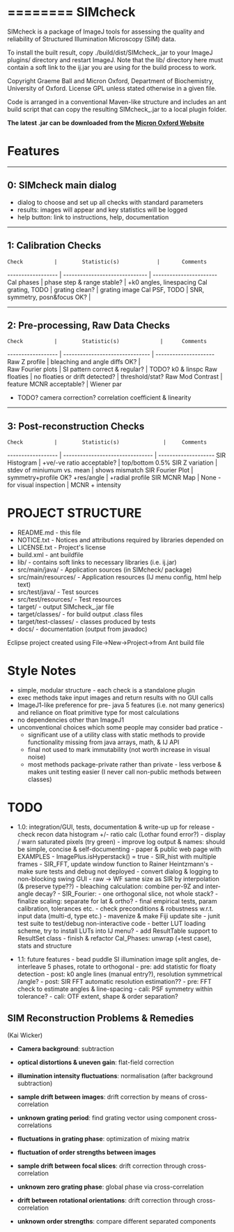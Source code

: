 ========
SIMcheck
========

SIMcheck is a package of ImageJ tools for assessing the quality and
reliability of Structured Illumination Microscopy (SIM) data.

To install the built result, copy ./build/dist/SIMcheck_.jar to your ImageJ
plugins/ directory and restart ImageJ. Note that the lib/ directory here must
contain a soft link to the ij.jar you are using for the build process to work.

Copyright Graeme Ball and Micron Oxford, Department of Biochemistry, 
University of Oxford. License GPL unless stated otherwise in a given file.

Code is arranged in a conventional Maven-like structure and includes an
ant build script that can copy the resulting SIMcheck_.jar to a local
plugin folder.

**The latest .jar can be downloaded from the 
[Micron Oxford Website](http://www.micron.ox.ac.uk/microngroup/software/SIMcheck_.jar)**

Features
========

-----------------------
0: SIMcheck main dialog
-----------------------

- dialog to choose and set up all checks with standard parameters
- results: images will appear and key statistics will be logged
- help button: link to instructions, help, documentation

---------------------
1: Calibration Checks
---------------------

    Check          |        Statistic(s)            |       Comments
------------------ | ------------------------------ | -----------------------
 Cal phases        | phase step & range stable?     | +k0 angles, linespacing
 Cal grating, TODO | grating clean?                 |  grating image
 Cal PSF, TODO     | SNR, symmetry, posn&focus OK?  | 

----------------------------------
2: Pre-processing, Raw Data Checks
----------------------------------

    Check          |        Statistic(s)             |      Comments
------------------ | ------------------------------- | ---------------------
 Raw Z profile     |  bleaching and angle diffs OK?  |    
 Raw Fourier plots |  SI pattern correct & regular?  |    TODO? k0 & linspc
 Raw floaties      |  no floaties or drift detected? |    threshold/stat?
 Raw Mod Contrast  |  feature MCNR acceptable?       |    Wiener par

- TODO? camera correction? correlation coefficient & linearity

-----------------------------
3: Post-reconstruction Checks
-----------------------------

    Check          |        Statistic(s)              |     Comments
------------------ | -------------------------------- | --------------------
 SIR Histogram     |  +ve/-ve ratio acceptable?       | top/bottom 0.5%
 SIR Z variation   |  stdev of miniumum vs. mean      | shows mismatch
 SIR Fourier Plot  |  symmetry+profile OK? +res/angle | +radial profile
 SIR MCNR Map      |  None - for visual inspection    | MCNR + intensity


PROJECT STRUCTURE
=================

- README.md - this file
- NOTICE.txt  - Notices and attributions required by libraries depended on
- LICENSE.txt - Project's license
- build.xml - ant buildfile
- lib/ - contains soft links to necessary libraries (i.e. ij.jar)
- src/main/java/ - Application sources (in SIMcheck/ package)
- src/main/resources/ - Application resources (IJ menu config, html help text)
- src/test/java/ - Test sources
- src/test/resources/ - Test resources
- target/ - output SIMcheck_.jar file
- target/classes/ - for build output .class files
- target/test-classes/ - classes produced by tests
- docs/ - documentation (output from javadoc)

Eclipse project created using File->New->Project->from Ant build file



Style Notes
===========
* simple, modular structure - each check is a standalone plugin
* exec methods take input images and return results with no GUI calls
* ImageJ1-like preference for pre- java 5 features (i.e. not many generics)
  and reliance on float primitive type for most calculations
* no dependencies other than ImageJ1
* unconventional choices which some people may consider bad pratice -
  * significant use of a utility class with static methods to provide 
    functionality missing from java arrays, math, & IJ API
  * final not used to mark immutability (not worth increase in visual noise)
  * most methods package-private rather than private - less verbose & makes
    unit testing easier (I never call non-public methods between classes)


TODO
====


* 1.0: integration/GUI, tests, documentation & write-up up for release
      - check recon data histogram +/- ratio calc (Lothar found error?)
      - display / warn saturated pixels (try green)
      - improve log output & names: should be simple, concise & self-documenting
      - paper & public web page with EXAMPLES
      - ImagePlus.isHyperstack() = true
      - SIR_hist with multiple frames
      - SIR_FFT, update window function to Rainer Heintzmann's
      - make sure tests and debug not deployed
      - convert dialog & logging to non-blocking swing GUI
      - raw -> WF same size as SIR by interpolation (& preserve type??)
      - bleaching calculation: combine per-9Z and inter-angle decay?
      - SIR_Fourier:
        - one orthogonal slice, not whole stack?
        - finalize scaling: separate for lat & ortho?
      - final empirical tests, param calibration, tolerances etc.
      - check preconditions & robustness w.r.t. input data (multi-d, type etc.)
      - mavenize & make Fiji update site
      - junit test suite to test/debug non-interactive code
      - better LUT loading scheme, try to install LUTs into IJ menu?
      - add ResultTable support to ResultSet class
      - finish & refactor Cal_Phases: unwrap (+test case), stats and structure

* 1.1: future features
      - bead puddle SI illumination image
        split angles, de-interleave 5 phases, rotate to orthogonal
      - pre: add statistic for floaty detection
      - post: k0 angle lines (manual entry?), resolution symmetrical /angle?
      - post: SIR FFT automatic resolution estimation??
      - pre: FFT check to estimate angles & line-spacing
      - cali: PSF symmetry within tolerance?
      - cali: OTF extent, shape & order separation?


SIM Reconstruction Problems & Remedies 
--------------------------------------
(Kai Wicker)

- **Camera background**: subtraction

- **optical distortions & uneven gain**: flat-field correction

- **illumination intensity fluctuations**: normalisation (after background subtraction)

- **sample drift between images**: drift correction by means of cross-correlation

- **unknown grating period**: find grating vector using component cross-correlations

- **fluctuations in grating phase**: optimization of mixing matrix

- **fluctuation of order strengths between images**

- **sample drift between focal slices**: drift correction through cross-correlation

- **unknown zero grating phase**: global phase via cross-correlation

- **drift between rotational orientations**: drift correction through cross-correlation

- **unknown order strengths**: compare different separated components
